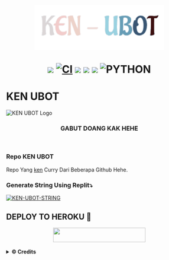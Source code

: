 <h1 align="center"><img src="./resources/extras/ken.gif" width="350px">

<p align="center">
    <a href="https://github.com/KennedyProject/KEN-UBOT/commits/KEN-UBOT"><img src="https://img.shields.io/github/last-commit/KennedyProject/KEN-UBOT?color=ff0000&logo=github&logoColor=ffffff&style=for-the-badge" /></a>
    <a href="https://github.com/KennedyProject/KEN-UBOT/actions/workflows/main.yml"><img src="https://img.shields.io/github/workflow/status/KennedyProject/KEN-UBOT/CI/KEN-UBOT?style=for-the-badge&logo=github-actions&logoColor=green" alt="CI" /></a>
    <a href="https://travis-ci.com/KennedyProject/KEN-UBOT.svg?branch=KEN-UBOT" /></a>
    <a href="https://github.com/KennedyProject/KEN-UBOT/issues"> <img src="https://img.shields.io/github/issues/KennedyProject/KEN-UBOT?color=blue&logo=github&style=for-the-badge" /></a>
    <a href="https://github.com/KennedyProject/KEN-UBOT"> <img src="https://img.shields.io/github/repo-size/KennedyProject/KEN-UBOT?logo=github&style=for-the-badge" /></a>
    <a href="https://pypi.org/project/Telethon/"><img src="https://img.shields.io/pypi/v/telethon?color=important&label=telethon&logo=python&logoColor=brightgreen&style=for-the-badge" /></a>
    <img alt="PYTHON" src="https://img.shields.io/badge/PYTHON-v3.9.6-purple?style=for-the-badge&logo=appveyor"/>
    </p>
    

# KEN UBOT
![KEN UBOT Logo](https://telegra.ph/file/a0a9367c72cd7755c6eaa.jpg)

<h3 align="center">GABUT DOANG KAK HEHE</h3>
<p align="center">&nbsp;</p>

### Repo KEN UBOT
Repo Yang [ken](https://t.me/xgothboi) Curry Dari Beberapa Github Hehe. 


### Generate String Using Replit⤵️

[![KEN-UBOT-STRING](https://replit.com/badge/github/@KennedyProject/KEN-UBOT)](https://replit.com/@KennedyProject/KEN-UBOT-STRING)


## DEPLOY TO HEROKU 🔧
<p align="center"><a href="https://heroku.com/deploy?template=https://github.com/KennedyProject/KEN-UBOT/tree/KEN-UBOT"> <img src="https://img.shields.io/badge/Deploy%20To%20Heroku-yellow?style=flat&logo=heroku" width="250" height="38.60" /></a></p>


<details>
  <summary><b>© Credits</b></summary>


 🔧 **THANK YOU VERY MUCH FOR**

*   [Apis](https://github.com/apisuserbot/King-Userbot)     King - Userbot
*   [VCKYOU](https://github.com/Vckyou/Geez-Project)    Geez - Project 
*   [X_iMFiNe](https://github.com/ximfine/xBot-Remix)    XBOT-REMIX
*   [Koala](https://github.com/ManusiaRakitan/Kampang-Bot)    Kampang - Bot
*   [RaphielGang](https://github.com/RaphielGang)    Telegram - Paperplane
*   [AvinashReddy3108](https://github.com/AvinashReddy3108)    PaperplaneExtended
*   [TeamUserge](https://github.com/UsergeTeam/Userge)    Userge
*   [sandy1709](https://github.com/sandy1709/catuserbot)    CatUserbot
*   DAN TERIMAKASIH BANYAK KEPADA USERBOT INDONESIA LAINNYA🙏


##  Stay Support 🔧
*   [LonamiWebs](https://github.com/LonamiWebs/) and [Telethon](https://github.com/LonamiWebs/Telethon)
